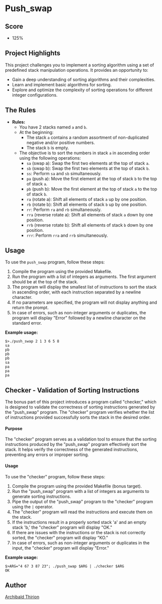 # Push_swap

## Score

-  125%

## Project Highlights

This project challenges you to implement a sorting algorithm using a set of predefined stack manipulation operations. It provides an opportunity to:

- Gain a deep understanding of sorting algorithms and their complexities.
- Learn and implement basic algorithms for sorting.
- Explore and optimize the complexity of sorting operations for different integer configurations.

## The Rules

- **Rules:**
  - You have 2 stacks named `a` and `b`.
  - At the beginning:
    - The stack `a` contains a random assortment of non-duplicated negative and/or positive numbers.
    - The stack `b` is empty.
  - The objective is to sort the numbers in stack `a` in ascending order using the following operations:
    - `sa` (swap a): Swap the first two elements at the top of stack `a`.
    - `sb` (swap b): Swap the first two elements at the top of stack `b`.
    - `ss`: Perform `sa` and `sb` simultaneously.
    - `pa` (push a): Move the first element at the top of stack `b` to the top of stack `a`.
    - `pb` (push b): Move the first element at the top of stack `a` to the top of stack `b`.
    - `ra` (rotate a): Shift all elements of stack `a` up by one position.
    - `rb` (rotate b): Shift all elements of stack `b` up by one position.
    - `rr`: Perform `ra` and `rb` simultaneously.
    - `rra` (reverse rotate a): Shift all elements of stack `a` down by one position.
    - `rrb` (reverse rotate b): Shift all elements of stack `b` down by one position.
    - `rrr`: Perform `rra` and `rrb` simultaneously.

## Usage

To use the `push_swap` program, follow these steps:

1. Compile the program using the provided Makefile.
2. Run the program with a list of integers as arguments. The first argument should be at the top of the stack.
3. The program will display the smallest list of instructions to sort the stack in ascending order, with each instruction separated by a newline character.
4. If no parameters are specified, the program will not display anything and return the prompt.
5. In case of errors, such as non-integer arguments or duplicates, the program will display "Error" followed by a newline character on the standard error.

**Example usage:**

```shell
$>./push_swap 2 1 3 6 5 8
sa
pb
pb
pb
sa
pa
pa
pa
```

## Checker - Validation of Sorting Instructions

The bonus part of this project introduces a program called "checker," which is designed to validate the correctness of sorting instructions generated by the "push_swap" program. The "checker" program verifies whether the list of instructions provided successfully sorts the stack in the desired order.

#### Purpose

The "checker" program serves as a validation tool to ensure that the sorting instructions produced by the "push_swap" program effectively sort the stack. It helps verify the correctness of the generated instructions, preventing any errors or improper sorting.

#### Usage

To use the "checker" program, follow these steps:

1. Compile the program using the provided Makefile (bonus target).
2. Run the "push_swap" program with a list of integers as arguments to generate sorting instructions.
3. Pipe the output of the "push_swap" program to the "checker" program using the `|` operator.
4. The "checker" program will read the instructions and execute them on the stack.
5. If the instructions result in a properly sorted stack 'a' and an empty stack 'b,' the "checker" program will display "OK."
6. If there are issues with the instructions or the stack is not correctly sorted, the "checker" program will display "KO."
7. In case of errors, such as non-integer arguments or duplicates in the input, the "checker" program will display "Error."

**Example usage:**

```shell
$>ARG="4 67 3 87 23"; ./push_swap $ARG | ./checker $ARG
OK
```

## Author

[Archibald Thirion](https://github.com/Archips)

